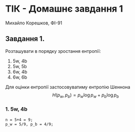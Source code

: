# ТІК - Домашнє завдання 1
Михайло Корешков, ФІ-91

## Завдання 1. 
Розташувати в порядку зростання ентропії:

1) 5w, 4b
2) 5w, 5b
3) 6w, 4b
4) 6w, 6b

Для оцінки ентропії застосовуватиму ентропію Шеннона
$$H(p_w, p_b) = p_w \log p_w + p_b \log p_b$$

### 1. 5w, 4b
```
n = 5+4 = 9;
p_w = 5/9, p_b = 4/9;

```
